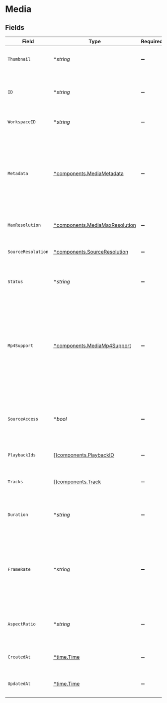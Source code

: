 # Media


## Fields

| Field                                                                                                                                                                                                                                                                                                                             | Type                                                                                                                                                                                                                                                                                                                              | Required                                                                                                                                                                                                                                                                                                                          | Description                                                                                                                                                                                                                                                                                                                       | Example                                                                                                                                                                                                                                                                                                                           |
| --------------------------------------------------------------------------------------------------------------------------------------------------------------------------------------------------------------------------------------------------------------------------------------------------------------------------------- | --------------------------------------------------------------------------------------------------------------------------------------------------------------------------------------------------------------------------------------------------------------------------------------------------------------------------------- | --------------------------------------------------------------------------------------------------------------------------------------------------------------------------------------------------------------------------------------------------------------------------------------------------------------------------------- | --------------------------------------------------------------------------------------------------------------------------------------------------------------------------------------------------------------------------------------------------------------------------------------------------------------------------------- | --------------------------------------------------------------------------------------------------------------------------------------------------------------------------------------------------------------------------------------------------------------------------------------------------------------------------------- |
| `Thumbnail`                                                                                                                                                                                                                                                                                                                       | **string*                                                                                                                                                                                                                                                                                                                         | :heavy_minus_sign:                                                                                                                                                                                                                                                                                                                | A video thumbnail is a still image that acts as the preview image for your video.                                                                                                                                                                                                                                                 | https://images.fastpix.io/6b13fdaf-f9ac-4970-a13b-01ea417e8783/thumbnail.png                                                                                                                                                                                                                                                      |
| `ID`                                                                                                                                                                                                                                                                                                                              | **string*                                                                                                                                                                                                                                                                                                                         | :heavy_minus_sign:                                                                                                                                                                                                                                                                                                                | When creating the media, FastPix assigns a universally unique identifier with a maximum length of 255 characters.                                                                                                                                                                                                                 | 3fa85f64-5717-4562-b3fc-2c963f66afa6                                                                                                                                                                                                                                                                                              |
| `WorkspaceID`                                                                                                                                                                                                                                                                                                                     | **string*                                                                                                                                                                                                                                                                                                                         | :heavy_minus_sign:                                                                                                                                                                                                                                                                                                                | A unique identifier is generated by FastPix for the workspace.                                                                                                                                                                                                                                                                    | 5ta85f64-5717-4562-b3fc-2c963f66afa6                                                                                                                                                                                                                                                                                              |
| `Metadata`                                                                                                                                                                                                                                                                                                                        | [*components.MediaMetadata](../../models/components/mediametadata.md)                                                                                                                                                                                                                                                             | :heavy_minus_sign:                                                                                                                                                                                                                                                                                                                | You can search for videos with specific key value pairs using metadata, when you tag a video in "key" : "value" pairs. Dynamic Metadata allows you to define a key that allows any value pair. You can have maximum of 255 characters and upto 10 entries are allowed.                                                            | {<br/>"key1": "value1"<br/>}                                                                                                                                                                                                                                                                                                      |
| `MaxResolution`                                                                                                                                                                                                                                                                                                                   | [*components.MediaMaxResolution](../../models/components/mediamaxresolution.md)                                                                                                                                                                                                                                                   | :heavy_minus_sign:                                                                                                                                                                                                                                                                                                                | The maximum resolution specified by the user for the media.                                                                                                                                                                                                                                                                       | 1080p                                                                                                                                                                                                                                                                                                                             |
| `SourceResolution`                                                                                                                                                                                                                                                                                                                | [*components.SourceResolution](../../models/components/sourceresolution.md)                                                                                                                                                                                                                                                       | :heavy_minus_sign:                                                                                                                                                                                                                                                                                                                | The actual resolution of the uploaded media. This represents the native quality of the source media.                                                                                                                                                                                                                              | 1080p                                                                                                                                                                                                                                                                                                                             |
| `Status`                                                                                                                                                                                                                                                                                                                          | **string*                                                                                                                                                                                                                                                                                                                         | :heavy_minus_sign:                                                                                                                                                                                                                                                                                                                | Determines the media's status, which can be one of the possible values.                                                                                                                                                                                                                                                           | preparing                                                                                                                                                                                                                                                                                                                         |
| `Mp4Support`                                                                                                                                                                                                                                                                                                                      | [*components.MediaMp4Support](../../models/components/mediamp4support.md)                                                                                                                                                                                                                                                         | :heavy_minus_sign:                                                                                                                                                                                                                                                                                                                | Determines the type of MP4 support for the media.   - **none**: Disables MP4 support.   - **capped_4k**: Enables MP4 downloads with resolutions up to 4K.   - **audioOnly**: Provides an MP4 stream containing only the audio.   - **audioOnly,capped_4k**: Enables both MP4 video downloads (up to 4K) and an audio-only stream. | capped_4k                                                                                                                                                                                                                                                                                                                         |
| `SourceAccess`                                                                                                                                                                                                                                                                                                                    | **bool*                                                                                                                                                                                                                                                                                                                           | :heavy_minus_sign:                                                                                                                                                                                                                                                                                                                | The sourceAccess parameter determines whether the original media file is accessible. Set to true to enable access or false to restrict it                                                                                                                                                                                         | true                                                                                                                                                                                                                                                                                                                              |
| `PlaybackIds`                                                                                                                                                                                                                                                                                                                     | [][components.PlaybackID](../../models/components/playbackid.md)                                                                                                                                                                                                                                                                  | :heavy_minus_sign:                                                                                                                                                                                                                                                                                                                | A collection of Playback ID objects utilized for crafting HLS playback URLs.                                                                                                                                                                                                                                                      |                                                                                                                                                                                                                                                                                                                                   |
| `Tracks`                                                                                                                                                                                                                                                                                                                          | [][components.Track](../../models/components/track.md)                                                                                                                                                                                                                                                                            | :heavy_minus_sign:                                                                                                                                                                                                                                                                                                                | A media consists of different media tracks, like video, audio, and subtitle, all combined.                                                                                                                                                                                                                                        |                                                                                                                                                                                                                                                                                                                                   |
| `Duration`                                                                                                                                                                                                                                                                                                                        | **string*                                                                                                                                                                                                                                                                                                                         | :heavy_minus_sign:                                                                                                                                                                                                                                                                                                                | The time span of the media, measured in seconds with a maximum allowable duration of 12 hours per individual media.                                                                                                                                                                                                               | 00:00:10                                                                                                                                                                                                                                                                                                                          |
| `FrameRate`                                                                                                                                                                                                                                                                                                                       | **string*                                                                                                                                                                                                                                                                                                                         | :heavy_minus_sign:                                                                                                                                                                                                                                                                                                                | Frame rate quantifies the speed at which frames are displayed per second. It represents the range of frames available for a specific track. If the frame rate of the input file is indeterminable, it will be indicated by a value of -1.                                                                                         | 30/1                                                                                                                                                                                                                                                                                                                              |
| `AspectRatio`                                                                                                                                                                                                                                                                                                                     | **string*                                                                                                                                                                                                                                                                                                                         | :heavy_minus_sign:                                                                                                                                                                                                                                                                                                                | The aspect ratio of a video is a value that describes the relative shape of a video based on its width and height.                                                                                                                                                                                                                | 16:9                                                                                                                                                                                                                                                                                                                              |
| `CreatedAt`                                                                                                                                                                                                                                                                                                                       | [*time.Time](https://pkg.go.dev/time#Time)                                                                                                                                                                                                                                                                                        | :heavy_minus_sign:                                                                                                                                                                                                                                                                                                                | Time the media was created, defined as a localDateTime (UTC Time).                                                                                                                                                                                                                                                                | 2023-10-20T10:50:34.594302Z                                                                                                                                                                                                                                                                                                       |
| `UpdatedAt`                                                                                                                                                                                                                                                                                                                       | [*time.Time](https://pkg.go.dev/time#Time)                                                                                                                                                                                                                                                                                        | :heavy_minus_sign:                                                                                                                                                                                                                                                                                                                | Time the media was updated, defined as a localDateTime (UTC Time).                                                                                                                                                                                                                                                                | 2023-10-20T10:50:34.594302Z                                                                                                                                                                                                                                                                                                       |